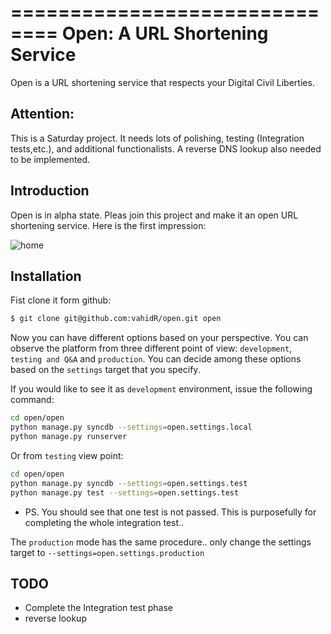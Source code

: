==============================
Open: A URL Shortening Service
==============================

Open is a URL shortening service that respects your Digital Civil Liberties.


Attention:
----------
This is a Saturday project. It needs lots of polishing, testing (Integration tests,etc.), and additional functionalists. A reverse DNS lookup also needed to be implemented.


Introduction
------------
Open is in alpha state. Pleas join this project and make it an open URL shortening service.
Here is the first impression:

![home](https://raw.github.com/vahidR/open/master/open/static/img/open.jpg)


Installation
------------
Fist clone it form github:
```bash
$ git clone git@github.com:vahidR/open.git open
```

Now you can have different options based on your perspective. 
You can observe the platform from three different point of view: `development`, `testing and Q&A` and `production`.
You can decide among these options based on the `settings` target that you specify.

If you would like to see it as `development` environment, issue the following command:
```bash
cd open/open
python manage.py syncdb --settings=open.settings.local
python manage.py runserver
```

Or from `testing` view point:
```bash
cd open/open
python manage.py syncdb --settings=open.settings.test
python manage.py test --settings=open.settings.test
```
* PS. You should see that one test is not passed. This is purposefully for completing the whole integration test..


The `production` mode has the same procedure.. only change the settings target to `--settings=open.settings.production`



TODO
----
* Complete the Integration test phase
* reverse lookup 



